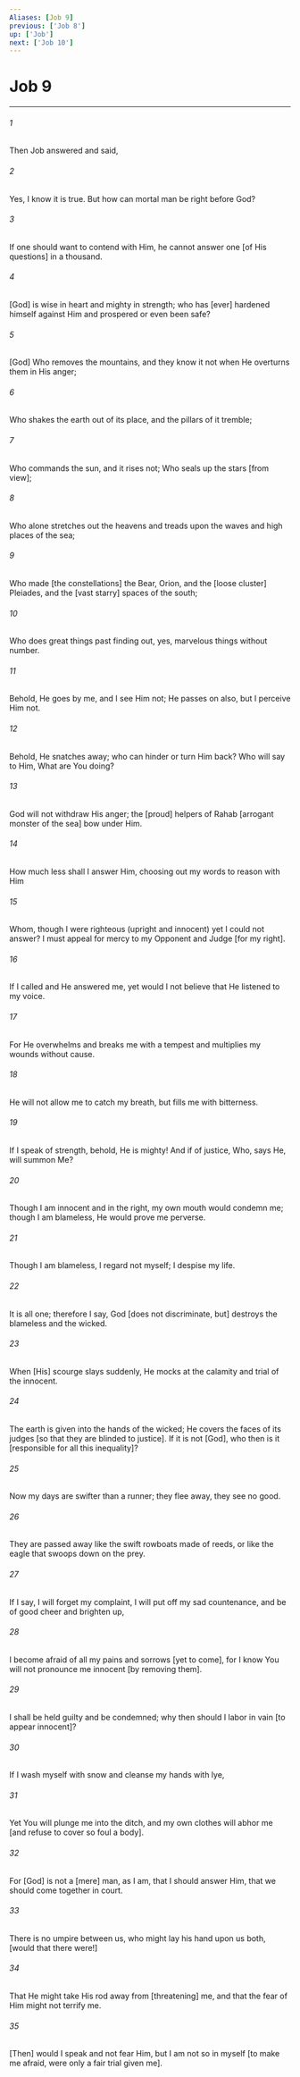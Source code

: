 ```yaml
---
Aliases: [Job 9]
previous: ['Job 8']
up: ['Job']
next: ['Job 10']
---
```

# Job 9

***














###### 1 






Then Job answered and said, 













###### 2 






Yes, I know it is true. But how can mortal man be right before God? 













###### 3 






If one should want to contend with Him, he cannot answer one [of His questions] in a thousand. 













###### 4 






[God] is wise in heart and mighty in strength; who has [ever] hardened himself against Him and prospered or even been safe? 













###### 5 






[God] Who removes the mountains, and they know it not when He overturns them in His anger; 













###### 6 






Who shakes the earth out of its place, and the pillars of it tremble; 













###### 7 






Who commands the sun, and it rises not; Who seals up the stars [from view]; 













###### 8 






Who alone stretches out the heavens and treads upon the waves and high places of the sea; 













###### 9 






Who made [the constellations] the Bear, Orion, and the [loose cluster] Pleiades, and the [vast starry] spaces of the south; 













###### 10 






Who does great things past finding out, yes, marvelous things without number. 













###### 11 






Behold, He goes by me, and I see Him not; He passes on also, but I perceive Him not. 













###### 12 






Behold, He snatches away; who can hinder or turn Him back? Who will say to Him, What are You doing? 













###### 13 






God will not withdraw His anger; the [proud] helpers of Rahab [arrogant monster of the sea] bow under Him. 













###### 14 






How much less shall I answer Him, choosing out my words to reason with Him 













###### 15 






Whom, though I were righteous (upright and innocent) yet I could not answer? I must appeal for mercy to my Opponent and Judge [for my right]. 













###### 16 






If I called and He answered me, yet would I not believe that He listened to my voice. 













###### 17 






For He overwhelms and breaks me with a tempest and multiplies my wounds without cause. 













###### 18 






He will not allow me to catch my breath, but fills me with bitterness. 













###### 19 






If I speak of strength, behold, He is mighty! And if of justice, Who, says He, will summon Me? 













###### 20 






Though I am innocent and in the right, my own mouth would condemn me; though I am blameless, He would prove me perverse. 













###### 21 






Though I am blameless, I regard not myself; I despise my life. 













###### 22 






It is all one; therefore I say, God [does not discriminate, but] destroys the blameless and the wicked. 













###### 23 






When [His] scourge slays suddenly, He mocks at the calamity and trial of the innocent. 













###### 24 






The earth is given into the hands of the wicked; He covers the faces of its judges [so that they are blinded to justice]. If it is not [God], who then is it [responsible for all this inequality]? 













###### 25 






Now my days are swifter than a runner; they flee away, they see no good. 













###### 26 






They are passed away like the swift rowboats made of reeds, or like the eagle that swoops down on the prey. 













###### 27 






If I say, I will forget my complaint, I will put off my sad countenance, and be of good cheer and brighten up, 













###### 28 






I become afraid of all my pains and sorrows [yet to come], for I know You will not pronounce me innocent [by removing them]. 













###### 29 






I shall be held guilty and be condemned; why then should I labor in vain [to appear innocent]? 













###### 30 






If I wash myself with snow and cleanse my hands with lye, 













###### 31 






Yet You will plunge me into the ditch, and my own clothes will abhor me [and refuse to cover so foul a body]. 













###### 32 






For [God] is not a [mere] man, as I am, that I should answer Him, that we should come together in court. 













###### 33 






There is no umpire between us, who might lay his hand upon us both, [would that there were!] 













###### 34 






That He might take His rod away from [threatening] me, and that the fear of Him might not terrify me. 













###### 35 






[Then] would I speak and not fear Him, but I am not so in myself [to make me afraid, were only a fair trial given me].

